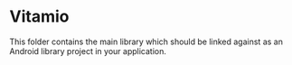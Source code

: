Vitamio
===============

This folder contains the main library which should be linked against as an
Android library project in your application.
